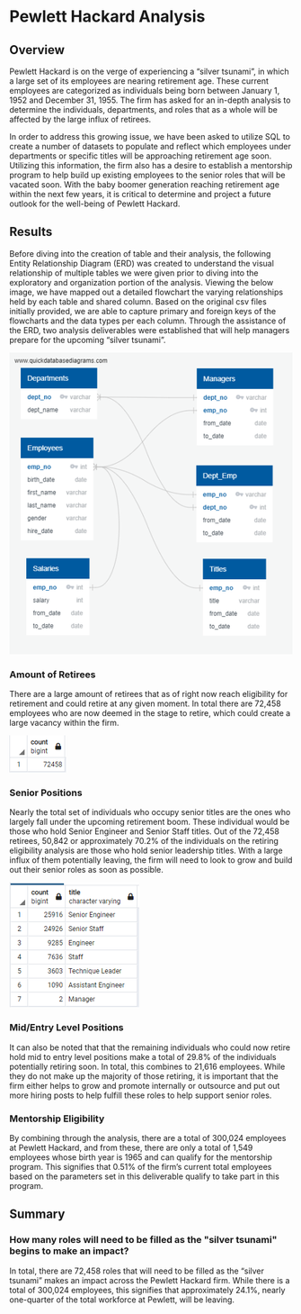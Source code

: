 # Pewlett Hackard Analysis

## Overview
Pewlett Hackard is on the verge of experiencing a “silver tsunami”, in which a large set of its employees are nearing retirement age. These current employees are categorized as individuals being born between January 1, 1952 and December 31, 1955. The firm has asked for an in-depth analysis to determine the individuals, departments, and roles that as a whole will be affected by the large influx of retirees.

In order to address this growing issue, we have been asked to utilize SQL to create a number of datasets to populate and reflect which employees under departments or specific titles will be approaching retirement age soon. Utilizing this information, the firm also has a desire to establish a mentorship program to help build up existing employees to the senior roles that will be vacated soon. With the baby boomer generation reaching retirement age within the next few years, it is critical to determine and project a future outlook for the well-being of Pewlett Hackard. 

## Results
Before diving into the creation of table and their analysis, the following Entity Relationship Diagram (ERD) was created to understand the visual relationship of multiple tables we were given prior to diving into the exploratory and organization portion of the analysis.
Viewing the below image, we have mapped out a detailed flowchart the varying relationships held by each table and shared column. Based on the original csv files initially provided, we are able to capture primary and foreign keys of the flowcharts and the data types per each column. Through the assistance of the ERD, two analysis deliverables were established that will help managers prepare for the upcoming “silver tsunami”. 

![ERD](Resources/Employee_DB.png)

### Amount of Retirees
There are a large amount of retirees that as of right now reach eligibility for retirement and could retire at any given moment. In total there are 72,458 employees who are now deemed in the stage to retire, which could create a large vacancy within the firm. 

![total retirees](Resources/number_of_total_retiring.png)

### Senior Positions
Nearly the total set of individuals who occupy senior titles are the ones who largely fall under the upcoming retirement boom. These individual would be those who hold Senior Engineer and Senior Staff titles. Out of the 72,458 retirees, 50,842 or approximately 70.2% of the individuals on the retiring eligibility analysis are those who hold senior leadership titles. With a large influx of them potentially leaving, the firm will need to look to grow and build out their senior roles as soon as possible.

![retiring titles](Resources/count_of_retiring_titles.png)

### Mid/Entry Level Positions
It can also be noted that that the remaining individuals who could now retire hold mid to entry level positions make a total of 29.8% of the individuals potentially retiring soon. In total, this combines to 21,616 employees. While they do not make up the majority of those retiring, it is important that the firm either helps to grow and promote internally or outsource and put out more hiring posts to help fulfill these roles to help support senior roles.  

### Mentorship Eligibility 
By combining through the analysis, there are a total of 300,024 employees at Pewlett Hackard, and from these, there are only a total of 1,549 employees whose birth year is 1965 and can qualify for the mentorship program. This signifies that 0.51% of the firm’s current total employees based on the parameters set in this deliverable qualify to take part in this program. 


## Summary
### How many roles will need to be filled as the "silver tsunami" begins to make an impact?
In total, there are 72,458 roles that will need to be filled as the “silver tsunami” makes an impact across the Pewlett Hackard firm. While there is a total of 300,024 employees, this signifies that approximately 24.1%, nearly one-quarter of the total workforce at Pewlett, will be leaving. 

